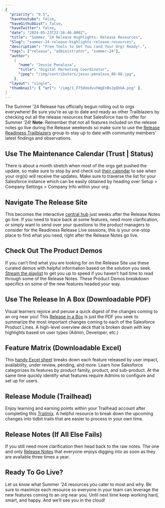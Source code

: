 ```yaml
---
{
  "priority": "0.5",
  "haveYoutube": false,
  "haveGithubGist": false,
  "haveTwitter": false,
  "date": "2024-05-23T22:26:46.000Z",
  "title": "Summer ’24 Release Highlights: Release Resources",
  "Slug": "summer-24-release-highlights-release-resources",
  "description": "Free Tools to Get You (and Your Org) Ready!.",
  "tags": ["release", "administrator", "summer-24"],
  "author":
    {
      "name": "Jessie Penaloza",
      "title": "Digital Marketing Coordinator",
      "jpeg": "/img/contributors/jesus-penaloza_88-88.jpg",
    },
  "layout": "single",
  "thumbnail": { "url": "/img/1_F75UUodvuYWgEnBs2pQbUA.png" },
}
---
```


The Summer ’24 Release has officially begun rolling out to orgs everywhere! Be sure you’re as up to date and ready as other Trailblazers by checking out all the release resources that Salesforce has to offer for Summer ‘24!
<strong>Note:</strong> Remember that not all features included on the release notes go live during the Release weekends so make sure to use the [Release Readiness Trailblazers](https://trailhead.salesforce.com/trailblazer-community/groups/0F9300000001okuCAA) group to stay up to date with community members’ latest findings and observations.

## Use The Maintenance Calendar (Trust | Status)

There is about a month stretch when most of the orgs get pushed the update, so make sure to stop by and check out [their calendar](https://status.salesforce.com/products/all/maintenances) to see when your org(s) will receive the updates. Make sure to traverse the list for your Salesforce instance which can be easily obtained by heading over Setup &gt; Company Settings &gt; Company Info within your org.

## Navigate The Release Site

This becomes the interactive [central hub](https://www.salesforce.com/products/summer-24-release/) just weeks after the Release Notes go live. If you need to trace back at some features, need more clarification, or simply want to send over your questions to the product managers to consider for the Readiness Release Live sessions, this is your one-stop place to find what you need, right after the Release Notes go live.

## Check Out The Product Demos

If you can’t find what you are looking for on the Release Site use these curated demos with helpful information based on the solution you seek. [Stream the playlist](https://www.salesforce.com/products/summer-24-release-all-demos/) to get you up to speed if you haven’t had time to read through some of the Release Notes. These Product Demos breakdown specifics on some of the new features headed your way.

## Use The Release In A Box (Downloadable PDF)

Visual learners rejoice and peruse a quick digest of the changes coming to an org near you! This [Release in a Box](https://www.salesforce.com/content/dam/web/en_us/www/documents/release-notes/summer24-release-in-a-box.pdf) is just the PDF you seek to summarize the most important changes coming to each of the Salesforce Product Lines. A high-level overview deck that is broken down with key highlights based on user types (Admin, Developer, etc.)

## Feature Matrix (Downloadable Excel)

This [handy Excel sheet](https://trailhead.salesforce.com/trailblazer-community/files/0694V00000Uhj4ZQAR?tab=overview) breaks down each feature released by user impact, availability, under review, pending, and more. Learn how Salesforce categorizes its features by product family, product, and sub-product. At the same time quickly identify what features require Admins to configure and set up for users.

## Release Module (Trailhead)

Enjoy learning and earning points within your Trailhead account after completing this [Trailmix](https://trailhead.salesforce.com/content/learn/modules/summer-24-release-highlights). A helpful resource to break down the upcoming changes into tidbit trails that are easier to process in your own time.

## Release Notes (If All Else Fails)

If you still need more clarification then head back to the raw notes. The one and only [Release Notes](https://help.salesforce.com/s/articleView?id=release-notes.salesforce_release_notes.htm&release=250&type=5) that everyone enjoys digging into as soon as they are available three times a year.

## Ready To Go Live?

Let us know what Summer ’24 resources you cater to most and why. Be sure to maximize each resource so everyone in your team can leverage the new features coming to an org near you.
Until next time keep working hard, smart, and happy. And we’ll see you in the cloud!

